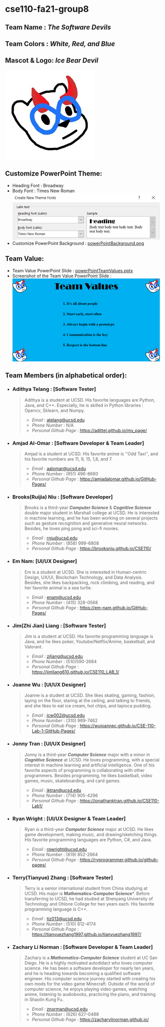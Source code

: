 # cse110-fa21-group8
## Team Name : ***The Software Devils***
## Team Colors : ***White, Red, and Blue***
## Mascot & Logo: ***Ice Bear Devil***  
![Ice Bear Devil](./src/iceBearDevil.jpg)
## Customize PowerPoint Theme: 
- Heading Font : Broadway
- Body Font : Times New Roman   
![Power Point Theme](./src/powerPointThemeFont.png)   
- Customize PowerPoint Background : [powerPointBackground.png](./src/powerPointBackground.png)
## Team Value: 
- Team Value PowerPoint Slide : [powerPointTeamValues.pptx](./src/powerPointTeamValues.pptx)
- Screenshot of the Team Value PowerPoint Slide :  
![Power Point Theme](./src/powerPointTeamValues.png)    
## Team Members (in alphabetical order):
- ### Adithya Telang : [Software Tester]
  > Adithya is a student at UCSD. His favorite languages are Python, Java, and C++. Especially, he is skilled in Python libraries : Opencv, Sklearn, and Numpy.
  > - *Email* : atelang@ucsd.edu
  > - *Phone Number* : N/A
  > - *Personal Github Page* : https://adittel.github.io/my_page/
- ### Amjad Al-Omar : [Software Developer & Team Leader]
  > Amjad is a student at UCSD. His favorite anime is ''Odd Taxi'', and his favorite numbers are 11, 9, 15, 1,8, and 7.
  > - *Email* : aalomar@ucsd.edu
  > - *Phone Number* : (951) 496-8660
  > - *Personal Github Page* : https://amjadalomar.github.io/GitHub-Pages/
- ### Brooks(Ruijia) Niu : [Software Developer]
  > Brooks is a third-year ***Computer Science*** & ***Cognitive Science*** double major student in Marshall college at UCSD. He is interested in machine learning, and he has been working on several projects such as gesture recognition and generative neural networks. Besides, he loves ping pong and sci-fi movies.
  > - *Email* : rniu@ucsd.edu
  > - *Phone Number* : (858) 999-6808
  > - *Personal Github Page* : https://brooksniu.github.io/CSE110/
- ### Em Nam: [UI/UX Designer]
  > Em is a student at UCSD. She is interested in Human-centric Design, UX/UI, Blockchain Technology, and Data Analysis. Besides, she likes backpacking, rock climbing, and reading, and her favorite animal is a sea turtle.
  > - *Email* : enam@ucsd.edu
  > - *Phone Number* : (415) 328-0568
  > - *Personal Github Page* : https://em-nam.github.io/GitHub-Pages/
- ### Jim(Zhi Jian) Liang : [Software Tester]
  > Jim is a student at UCSD. His favorite programming language is Java, and he likes poker, Youtube/Netflix/Anime, basketball, and Valorant.
  > - *Email* : zjliang@ucsd.edu
  > - *Phone Number* : (510)590-2684
  > - *Personal Github Page* : https://jimliang610.github.io/CSE110_LAB_1/
- ### Joanne Wu : [UI/UX Designer]
  > Joanne is a student at UCSD. She likes skating, gaming, fashion, laying on the floor, staring at the ceiling, and talking to friends, and she likes to eat ice cream, hot chips, and tapioca pudding.
  > - *Email* : jcw002@ucsd.edu
  > - *Phone Number* : (310) 989-7462
  > - *Personal Github Page* : https://wujoannec.github.io/CSE-110-Lab-1-GitHub-Pages/
- ### Jonny Tran : [UI/UX Designer]
  > Jonny is a third-year ***Computer Science*** major with a minor in ***Cognitive Science*** at UCSD. He loves programming, with a special interest in machine learning and artificial intelligence. One of his favorite aspects of programming is collaborating with other programmers. Besides programming, he likes basketball, video games, music, skateboarding, and card games.
  > - *Email* : jktran@ucsd.edu
  > - *Phone Number* : (714) 905-4296
  > - *Personal Github Page* : https://jonathanktran.github.io/CSE110-Lab1/
- ### Ryan Wright : [UI/UX Designer & Team Leader]
  > Ryan is a third-year ***Computer Science*** major at UCSD. He likes game development, making music, and drawing/sketching things. His favorite programming languages are Python, C#, and Java.
  > - *Email* : rpwright@ucsd.edu
  > - *Phone Number* : (619) 852-2664
  > - *Personal Github Page* : https://ryprogrammer.github.io/github-pages/
- ### Terry(Tianyue) Zhang : [Software Tester]
  > Terry is a senior international student from China studying at UCSD. His major is **Mathematics-Computer Science***. Before transferring to UCSD, he had studied at Shenyang University of Technology and Ohlone College for two years each. His favorite programming language is C++.
  > - *Email* : tiz013@ucsd.edu 
  > - *Phone Number* : (510) 612-4174
  > - *Personal Github Page* : https://tianyuezhang1997.github.io/tianyuezhang1997/
- ### Zachary Li Norman : [Software Developer & Team Leader]
  > Zachary is a ***Mathematics-Computer Science*** student at UC San Diego. He is a highly motivated autodidact who loves computer science. He has been a software developer for nearly ten years, and he is heading towards becoming a qualified software engineer. His computer science journey started with creating his own mods for the video game Minecraft. Outside of the world of computer science, he enjoys playing video games, watching anime, listening to audiobooks, practicing the piano, and training in Shaolin Kung Fu.
  > - *Email* : znorman@ucsd.edu
  > - *Phone Number* : (626) 627-0488
  > - *Personal Github Page* : https://zacharylinorman.github.io/